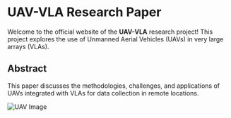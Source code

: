# UAV-VLA Research Paper

Welcome to the official website of the **UAV-VLA** research project! This project explores the use of Unmanned Aerial Vehicles (UAVs) in very large arrays (VLAs).

## Abstract
This paper discusses the methodologies, challenges, and applications of UAVs integrated with VLAs for data collection in remote locations.

![UAV Image](assets/images/pipeline.jpg)
